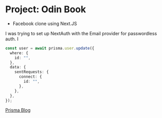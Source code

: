# Project: Odin Book

- Facebook clone using Next.JS

I was trying to set up NextAuth with the Email provider for passwordless auth. I

```typescript
const user = await prisma.user.update({
  where: {
    id: "",
  },
  data: {
    sentRequests: {
      connect: {
        id: "",
      },
    },
  },
});
```

[Prisma Blog](https://www.prisma.io/blog/backend-prisma-typescript-orm-with-postgresql-data-modeling-tsjs1ps7kip1)
